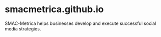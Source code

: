 # smacmetrica.github.io
SMAC-Metrica helps businesses develop and execute successful social media strategies. 

